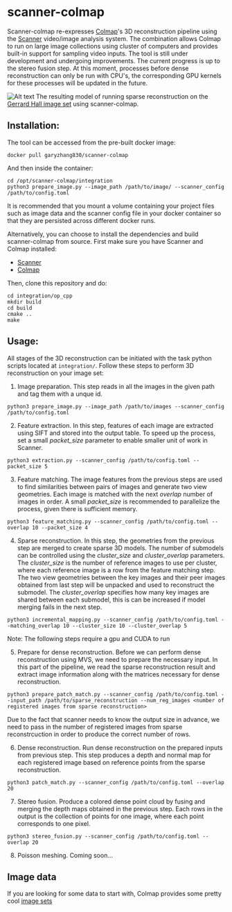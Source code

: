 # scanner-colmap

Scanner-colmap re-expresses [Colmap](https://colmap.github.io/index.html)'s 3D reconstruction pipeline using the [Scanner](https://github.com/scanner-research/scanner) video/image analysis system. The combination allows Colmap to run on large image collections using cluster of computers and provides built-in support for sampling video inputs. The tool is still under development and undergoing improvements. The current progress is up to the stereo fusion step. At this moment, processes before dense reconstruction can only be run with CPU's, the corresponding GPU kernels for these processes will be updated in the future. 

![Alt text](https://user-images.githubusercontent.com/12142904/47631345-f57fa180-db02-11e8-833e-a1134f51fb9b.png)
The resulting model of running sparse reconstruction on the [Gerrard Hall image set](https://drive.google.com/drive/folders/0B6q7-Pen0AbDTk5WM2hkUjF0Znc) using scanner-colmap.

## Installation:
The tool can be accessed from the pre-built docker image:
```
docker pull garyzhang830/scanner-colmap
```
And then inside the container:
```
cd /opt/scanner-colmap/integration
python3 prepare_image.py --image_path /path/to/image/ --scanner_config /path/to/config.toml
```
It is recommended that you mount a volume containing your project files such as image data and the scanner config file in your docker container so that they are persisted across different docker runs.


Alternatively, you can choose to install the dependencies and build scanner-colmap from source. First make sure you have Scanner and Colmap installed:
- [Scanner](http://scanner.run/installation.html)
- [Colmap](https://colmap.github.io/install.html)

Then, clone this repository and do:
```
cd integration/op_cpp
mkdir build 
cd build
cmake ..
make
```

## Usage:
All stages of the 3D reconstruction can be initiated with the task python scripts located at `integration/`. Follow these steps to perform 3D reconstruction on your image set:
1. Image preparation. This step reads in all the images in the given path and tag them with a unque id.
```
python3 prepare_image.py --image_path /path/to/images --scanner_config /path/to/config.toml
```

2. Feature extraction. In this step, features of each image are extracted using SIFT and stored into the output table. To speed up the process, set a small _packet_size_ parameter to enable smaller unit of work in Scanner.
```
python3 extraction.py --scanner_config /path/to/config.toml --packet_size 5
```
3. Feature matching. The image features from the previous steps are used to find similarities between pairs of images and generate two view geometries. Each image is matched with the next _overlap_ number of images in order. A small _packet_size_ is recommended to parallelize the process, given there is sufficient memory. 
```
python3 feature_matching.py --scanner_config /path/to/config.toml --overlap 10 --packet_size 4
```
4. Sparse reconstruction. In this step, the geometries from the previous step are merged to create sparse 3D models. The number of submodels can be controlled using the _cluster_size_ and _cluster_overlap_ parameters. The _cluster_size_ is the number of reference images to use per cluster, where each reference image is a row from the feature matching step. The two view geometries between the key images and their peer images obtained from last step will be unpacked and used to reconstruct the submodel. The _cluster_overlap_ specifies how many key images are shared between each submodel, this is can be increased if model merging fails in the next step.
```
python3 incremental_mapping.py --scanner_config /path/to/config.toml --matching_overlap 10 --cluster_size 10 --cluster_overlap 5
```
Note: The following steps require a gpu and CUDA to run

5. Prepare for dense reconstruction. Before we can perform dense reconstruction using MVS, we need to prepare the necessary input. In this part of the pipeline, we read the sparse reconstruction result and extract image information along with the matrices necessary for dense reconstruction. 
```
python3 prepare_patch_match.py --scanner_config /path/to/config.toml --input_path /path/to/sparse_reconstruction --num_reg_images <number of registered images from sparse reconstruction>
```
Due to the fact that scanner needs to know the output size in advance, we need to pass in the number of registered images from sparse reconstrcuction in order to produce the correct number of rows. 

6. Dense reconstruction. Run dense reconstruction on the prepared inputs from previous step. This step produces a depth and normal map for each registered image based on reference points from the sparse reconstruction.
```
python3 patch_match.py --scanner_config /path/to/config.toml --overlap 20
```
7. Stereo fusion. Produce a colored dense point cloud by fusing and merging the depth maps obtained in the previous step. Each rows in the output is the collection of points for one image, where each point corresponds to one pixel. 
```
python3 stereo_fusion.py --scanner_config /path/to/config.toml --overlap 20
```
8. Poisson meshing. Coming soon... 
## Image data
If you are looking for some data to start with, Colmap provides some pretty cool [image sets](https://colmap.github.io/datasets.html)
